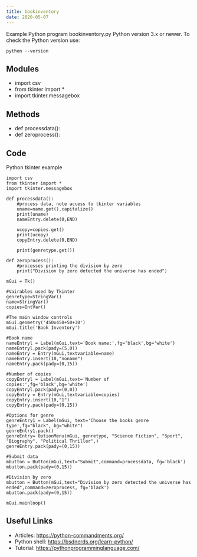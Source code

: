 ```yaml
---
title: bookinventory
date: 2020-05-07
---
```

Example Python program bookinventory.py
Python version 3.x or newer.
To check the Python version use:

    python --version

## Modules

* import csv
* from tkinter import *
* import tkinter.messagebox

## Methods

* def processdata():
* def zeroprocess():

## Code

Python tkinter example

    import csv
    from tkinter import *
    import tkinter.messagebox
    
    def processdata():
        #process data, note access to tkinter variables
        uname=name.get().capitalize()
        print(uname)
        nameEntry.delete(0,END)
    
        ucopy=copies.get()
        print(ucopy)
        copyEntry.delete(0,END)
    
        print(genretype.get())
    
    def zeroprocess():
        #processes printing the division by zero
        print("Division by zero detected the universe has ended")
    
    mGui = Tk()
    
    #Vairables used by Tkinter
    genretype=StringVar()
    name=StringVar()
    copies=IntVar()
    
    #The main window controls
    mGui.geometry('450x450+50+30')
    mGui.title('Book Inventory')
    
    #Book name
    nameEntryl = Label(mGui,text='Book name:',fg='black',bg='white')
    nameEntryl.pack(pady=(5,0))
    nameEntry = Entry(mGui,textvariable=name)
    nameEntry.insert(10,"noname")
    nameEntry.pack(pady=(0,15))
    
    #Number of copies
    copyEntryl = Label(mGui,text='Number of copies:',fg='black',bg='white')
    copyEntryl.pack(pady=(0,0))
    copyEntry = Entry(mGui,textvariable=copies)
    copyEntry.insert(10,"1")
    copyEntry.pack(pady=(0,15))
    
    #Options for genre
    genreEntry1 = Label(mGui, text='Choose the books genre type',fg="black", bg="white")
    genreEntry1.pack()
    genreEntry= OptionMenu(mGui, genretype, "Science Fiction", "Sport", "Biography", "Political Thriller",)
    genreEntry.pack(pady=(0,15))
    
    #Submit data
    mbutton = Button(mGui,text="Submit",command=processdata, fg='black')
    mbutton.pack(pady=(0,15))
    
    #Division by zero
    mbutton = Button(mGui,text="Division by zero detected the universe has ended",command=zeroprocess, fg='black')
    mbutton.pack(pady=(0,15))
    
    mGui.mainloop()

## Useful Links

- Articles: https://python-commandments.org/
- Python shell: https://bsdnerds.org/learn-python/
- Tutorial: https://pythonprogramminglanguage.com/
